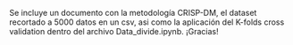 Se incluye un documento con la metodología CRISP-DM, el dataset recortado a 5000 datos en un csv, asi como la aplicación del K-folds cross validation dentro del archivo Data_divide.ipynb.
¡Gracias!
